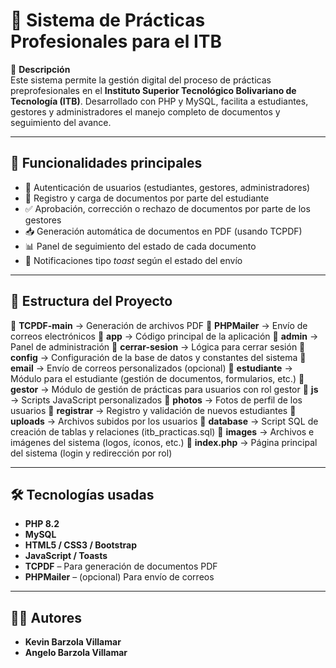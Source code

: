 # 📌 Sistema de Prácticas Profesionales para el ITB

📄 **Descripción**  
Este sistema permite la gestión digital del proceso de prácticas preprofesionales en el **Instituto Superior Tecnológico Bolivariano de Tecnología (ITB)**. Desarrollado con PHP y MySQL, facilita a estudiantes, gestores y administradores el manejo completo de documentos y seguimiento del avance.

---

## 🚀 Funcionalidades principales

- 🔐 Autenticación de usuarios (estudiantes, gestores, administradores)
- 📄 Registro y carga de documentos por parte del estudiante
- ✅ Aprobación, corrección o rechazo de documentos por parte de los gestores
- 📥 Generación automática de documentos en PDF (usando TCPDF)
- 📊 Panel de seguimiento del estado de cada documento
- 🔔 Notificaciones tipo *toast* según el estado del envío

---

## 🧱 Estructura del Proyecto
📂 **TCPDF-main** → Generación de archivos PDF
📂 **PHPMailer** → Envío de correos electrónicos 
📂 **app** → Código principal de la aplicación 
📂 **admin** → Panel de administración
📂 **cerrar-sesion** → Lógica para cerrar sesión
📂 **config** → Configuración de la base de datos y constantes del sistema
📂 **email** → Envío de correos personalizados (opcional)
📂 **estudiante** → Módulo para el estudiante (gestión de documentos, formularios, etc.)
📂 **gestor** → Módulo de gestión de prácticas para usuarios con rol gestor
📂 **js** → Scripts JavaScript personalizados
📂 **photos** → Fotos de perfil de los usuarios
📂 **registrar** → Registro y validación de nuevos estudiantes
📂 **uploads** → Archivos subidos por los usuarios
📂 **database** → Script SQL de creación de tablas y relaciones (itb_practicas.sql) 
📂 **images** → Archivos e imágenes del sistema (logos, íconos, etc.) 
📜 **index.php** → Página principal del sistema (login y redirección por rol) 


---

## 🛠️ Tecnologías usadas

- **PHP 8.2**
- **MySQL**
- **HTML5 / CSS3 / Bootstrap**
- **JavaScript / Toasts**
- **TCPDF** – Para generación de documentos PDF
- **PHPMailer** – (opcional) Para envío de correos



---

## 👨‍💻 **Autores**  
- **Kevin Barzola Villamar**
- **Angelo Barzola Villamar**



